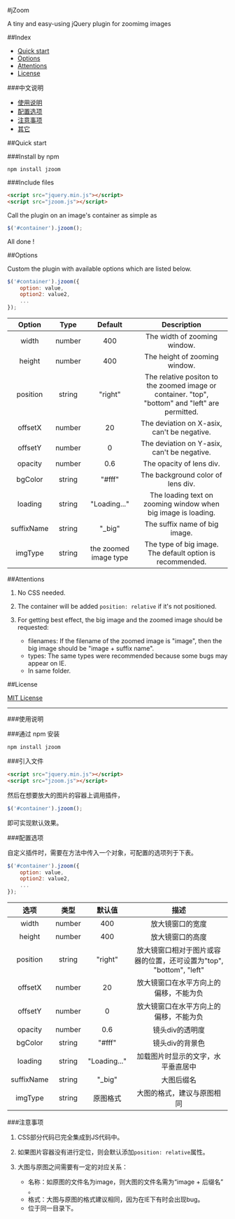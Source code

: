 #jZoom

A tiny and easy-using jQuery plugin for zoomimg images

##Index

* [Quick start](#quick-start)
* [Options](#options)
* [Attentions](#attentions)
* [License](#license)

###中文说明
* [使用说明](#使用说明)
* [配置选项](#配置选项)
* [注意事项](#注意事项)
* [其它](#其它)

##Quick start

###Install by npm

```
npm install jzoom
```

###Include files

```html
<script src="jquery.min.js"></script>
<script src="jzoom.js"></script>
```

Call the plugin on an image's container as simple as

```javascript
$('#container').jzoom();
```

All done !

##Options

Custom the plugin with available options which are listed below.

```javascript
$('#container').jzoom({
    option: value,
    option2: value2,
    ...
});
```

| Option | Type | Default | Description |
|:---:|:---:|:---:|:---:|
| width | number | 400 | The width of  zooming window. |
| height | number | 400 | The height of  zooming window. |
| position | string | "right" | The relative positon to the zoomed image or container. "top", "bottom" and "left" are permitted.  |
| offsetX | number | 20 | The deviation on X-asix, can't be negative. |
| offsetY | number | 0 | The deviation on Y-asix, can't be negative. |
| opacity | number | 0.6 | The opacity of lens div. |
| bgColor | string | "#fff" | The background color of lens div. |
| loading | string | "Loading..." | The loading text on zooming window when  big image is loading. |
| suffixName | string | "_big" | The suffix name of big image. |
| imgType | string | the zoomed image type | The type of big image. The default option is recommended. |

##Attentions

1. No CSS needed.

2. The container will be added `position: relative` if it's not positioned.

3. For getting best effect, the big image and the zoomed image should be requested:
    * filenames: If the filename of the zoomed image is "image", then the big image should be "image + suffix name".
    * types: The same types were recommended because some bugs may appear on IE.
    * In same folder.

##License

[MIT License](https://en.wikipedia.org/wiki/MIT_License)

--------

###使用说明

###通过 npm 安装

```
npm install jzoom
```

###引入文件

```html
<script src="jquery.min.js"></script>
<script src="jzoom.js"></script>
```

然后在想要放大的图片的容器上调用插件，

```javascript
$('#container').jzoom();
```

即可实现默认效果。

###配置选项

自定义插件时，需要在方法中传入一个对象，可配置的选项列于下表。

```javascript
$('#container').jzoom({
    option: value,
    option2: value2,
    ...
});
```

| 选项 | 类型 | 默认值 | 描述 |
|:---:|:---:|:---:|:---:|
| width | number | 400 | 放大镜窗口的宽度 |
| height | number | 400 | 放大镜窗口的高度 |
| position | string | "right" | 放大镜窗口相对于图片或容器的位置，还可设置为"top", "bottom", "left" |
| offsetX | number | 20 | 放大镜窗口在水平方向上的偏移，不能为负 |
| offsetY | number | 0 | 放大镜窗口在水平方向上的偏移，不能为负 |
| opacity | number | 0.6 | 镜头div的透明度 |
| bgColor | string | "#fff" | 镜头div的背景色 |
| loading | string | "Loading..." | 加载图片时显示的文字，水平垂直居中 |
| suffixName | string | "_big" | 大图后缀名 |
| imgType | string | 原图格式 | 大图的格式，建议与原图相同 |

###注意事项

1. CSS部分代码已完全集成到JS代码中。

2. 如果图片容器没有进行定位，则会默认添加`position: relative`属性。

3. 大图与原图之间需要有一定的对应关系：
    * 名称：如原图的文件名为image，则大图的文件名需为“image + 后缀名” 。
    * 格式：大图与原图的格式建议相同，因为在IE下有时会出现bug。
    * 位于同一目录下。
